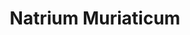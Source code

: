 ---
title: Natrium Muriaticum
slug: natrium_muriaticum
category: general
cirillic: Натриум муриатикум
base_description: Хлорид натрия
image: natrium_muriaticum.jpg
miasm: Псора, Сикоз, Туберкулез
group: Минералы

description:
  - Это пациенты, девиз которых:  «не обижать и не быть обиженным». Очень эмоционально ранимы, поэтому закрываются. В горе - плачут в подушку.
  - Последствия перенесённой психоэмоциональной травмы.
  - Охотно поддерживают советом, но не могут открыто проявлять эмоции.
  - Если чувствуют себя в безопасности – могут быть очень болтливы и эмоциональны.
  - Им хуже от утешения. Они не могут перестать плакать, если их жалеют.
  - Боятся показаться нелепыми и смешными.
  - Если их кто-то привлекает, делают вид, что не обращают внимания.
  - Надёжен, ответственен.
  - Не любит компании, особенно стеснителен во время мочеиспускания, охотно находится в одиночестве.
  - Герпес.
  - Воспаления ЛОР органов и органов бронхо-лёгочной системы.
  - Сенная аллергия и бронхиальная астма.
  - Гипертоническая болезнь и ишемическая болезнь сердца.
  - Мигрень.
  - Невротические состояния и болезни вследствие психоэмоциональных травм.
  - Воспаления синовиальных сумок и суставов.
  - Болезни почек и отёчный синдром.

remedy_miasms:
  - title:
    image:
    alt:
    content: |
      Для Natrium muriaticum (Nat-mur) характерна сложная миазматическая картина, сочетающая черты псоры (основа) с выраженными элементами сикоза и туберкулинического миазма. Вот разбор:<br>  
      
      **1. Псора (Psora)** - Основной миазм: <br>
      Глубинная уязвимость:  Чувство внутренней слабости, незащищенности, "тонкой кожи" перед миром. Базовая тревога, страх быть раненым или отвергнутым.<br>
      Скрытность и контроль:  Подавление эмоций (особенно горя, слез), стремление к самоконтролю, чтобы скрыть уязвимость. "Скорлупа" для защиты.<br>
      Физические соответствия: <br>
      Сухость:  Сухая кожа и слизистые (губы, глаза, влагалище), запоры, отсутствие жажды.<br>
      Нарушения водного обмена:  Чередование задержки жидкости (отеки) и резкого обезвоживания (сухость). Слезы внутри, но не снаружи.<br>
      Аллергии:  Сенная лихорадка, астма, кожные аллергии (экзема, крапивница) - классические псорические реакции.<br>
      Головные боли:  Мигрени от солнца/жары, ощущение "молотков, бьющих по голове".<br>
      «Недостаточность»:  Анемия, истощение после минимальных усилий, плохая усвояемость питательных веществ.<br>

      **2. Сикоз (Sycosis)** - Сильный компонент: <br>
      Фиксация на горе/обиде:  Неспособность отпустить прошлые раны, обиды, потери. Глубокая, застарелая печаль, которая "гноится" внутри. Чувство вины.<br>
      Ригидность и замкнутость:  Эмоциональная холодность, отстраненность, нежелание открываться, даже близким ("стена"). Страх быть уязвимым = страх быть отвергнутым/униженным (сикотическая черта).<br>
      Физические соответствия: <br>
      Герпес:  Рецидивирующий герпес (особенно на губах) - классический признак подавленного горя (псора) и фиксации на нем (сикоз).<br>
      Уплотнения:  Липомы, фибромы, бородавки (реже, чем у чистого сикоза, но возможны).<br>
      Нарушения менструального цикла:  Обильные, водянистые, продолжительные менструации (сочетание псорической "недостаточности" и сикотической "избыточности" в виде затяжных выделений).<br>
      Астма с влажными хрипами:  Хотя основа псорическая (аллергия), влажный компонент указывает на сикоз.<br>
    
      **3. Туберкулинический миазм (Tuberculinum)** - Реактивный компонент: <br>
      Жажда перемен и бегства:  Сильное внутреннее беспокойство, стремление к путешествиям, смене обстановки (особенно у моря) как попытка убежать от внутренней боли или тоски. Неусидчивость.<br>
      Периодические "прорывы" эмоций:  Подавленное горе (псора+сикоз) может прорываться внезапными приступами рыданий или гнева.<br>
      Физические соответствия: <br>
      Резкое истощение:  После эмоциональных или физических нагрузок.<br>
      Склонность к анемии и частым простудам:  Слабость иммунитета.<br>
      Любовь к соленому и острому:  Сильная тяга к соли (как у моря).<br>
      Ухудшение от тепла/духоты:  Жажда свежего воздуха (даже холодного), потребность в движении на природе.<br>
      Ключевые маркеры миазматической принадлежности Nat-mur: <br>
      Подавленное горе:  Главная тема. Слезы, которые не могут (или не хотят) выйти наружу, запертые за "стеной" молчания и самоконтроля (Псора + Сикоз).<br>
      «Сухость и Соленость»:  Физическая сухость (псора) + сильная тяга к соли (туберкулинический) + задержка/выделение соленой жидкости (слезы, пот, выделения - псора/сикоз).<br>
      Ухудшение от утешения:  Парадоксальная реакция - попытка утешить человека Nat-mur вызывает у него раздражение или усиливает горе. Это признак глубокой сикотической фиксации на страдании и недоверия к миру.<br>
      Герпес:  Яркий физический знак невыплаканного горя (Псора) и его хронизации (Сикоз).<br>
      Вывод: <br>
  
      *Natrium muriaticum* — это преимущественно ***псорический препарат*** с очень ***сильным сикотическим компонентом*** (фиксация на горе, обиде, замкнутость) и заметным туберкулиническим оттенком (жажда перемен, соленого, ухудшение от духоты). Его миазматическая суть — хроническое, глубоко подавленное страдание (Псора), зафиксированное и "заболоченное" внутри (Сикоз), с порывами к бегству и переменам (Туберкулинический).<br>
    
      **Образ в культуре**: <br>
      *Дюймовочка* (Г.Х. Андерсен):  Замкнутость, глубокая печаль (подавленное горе о своем отличии и одиночестве), "сухость" в общении с нежеланными женихами, сильная тяга к своему миру (бегство к эльфам - туберкулинизм), финал у моря (соленая стихия).<br>
      *Мэри Леннокс* ("Таинственный сад" Ф. Бернетт):  Первоначальная холодность, замкнутость, подавленное горе по умершим родителям (сикоз на псоре), постепенное "оттаивание" через действие и природу (псорическая потребность в исцелении), любовь к уединенному саду (потребность в безопасном пространстве).<br>
      *Мистер Дарси* ("Гордость и предубеждение" Дж. Остин):  Внешняя холодность, сдержанность, подавление глубоких чувств (страх уязвимости - псора+сикоз), внутренняя страстность и обида (прорыв эмоций - туберкулинизм), потребность в порядке и контроле.

symptoms:
  common:
    - 
  mental:
    -
  particular:
    -

modalities:
  deterioration:
    -
  improvement:
    -

keywords:
  - Жалобы вследствие горя
  - Закрывается от других с помощью "эмоциональной брони"
  - Часто несчастливая и тихая влюбленность в "недостижимого" человека
  - Навязчивые грустные мысли
  - Проблемы с матерью - строгая мать
  - Смеется, когда видит что-нибудь серьезное (в качестве самозащиты)
  - Нравится грустная музыка
  - Бессонница от потока мыслей
  - Колотящие головные боли - ухудшение около 10 часов утра и при солнечном свете
  - Сильная потребность в соли
  - Боли в спине, улучшение при сильном давлении
  - Закрыт. Страх показаться смешным, быть отвергнутым, прячет свои эмоции за логику. 
  - Последствия психоэмоциональной травмы. 
  - Желание соли, нежелание жирного. 
  - Герпес, трещина на нижней губе. 
  
keywords_images: 
keywords_captions:

characteristic: |
  🌊НАТРИУМ МУРИАТИКУМ🍚<br>
  🙆‍♀ЗАПЕРТАЯ В ГОРЕ❤️‍🩹 
    
   Натриум муриатикум это худощавая женщина, с выраженной исхудавшей шеей, анемичная, но часто тяжелые бедра и ягодицы. У неё очень серьезный вид. Прическа практичная и неброская. Кожа лица у неё сухая, бледная с жирной областью лба или носа или с глубокой трещиной посередине нижней губы. Одевается она неприметно, т.к. не хочет привлекать к себе внимание. Она быстро утомляется, очень замкнута, не любит делиться своими переживаниями и говорить о своем состоянии. Не выносит сочувствия и малейшего возражения. Она избегает зрительного контакта с собеседником, что обусловлено крайней чувствительностью, как будто собеседник может проникнуть в её внутренний мир.<br>
   Из-за нервной слабости в руках часто роняет вещи.<br>
   Женщина испытывает сильное желание соли и сильную жажду. Её связь с морем находит выражение в страстном желании рыбы🐟. Кроме этого ей нравится хлеб🥖, макаронные изделия🍝 и пища с горьким вкусом. Несмотря на хороший аппетит, она часто худая (особенно в области шеи).<br>
   Её нравится прохладная погода, любит бывать на открытом воздухе, а вот летом в жару ей хуже. На море ей может быть очень хорошо, а может быть ухудшение состояния. Ей присужа периодичность ⏰: с 9:00-15:00 ей хуже, каждый второй день может быть запор, головная боль, боль в зубах.<br>
    
  👧🧒Дети Натриум муриатикум кажутся маленькими взрослыми. Они добросовестно выполняют свои задачи. Может быть, они боятся, что их не полюбят или высмеют. У школьников отмечается головная боль от рассвета до заката. Лекарство Натриум муриатикум способствует росту детей, поможет при задержки речи, поможет детям, которые долго не могут начать ходить, предохраняет их от туберкулеза, хорошо действует при лимфатическом диатезе.<br>
  💦Слезный канал перегружен, поэтому плачет по любому поводу даже при кашле или зевании выходит слеза.
    
  ❤️‍🩹История "Natrium muriaticum" обычно начинается с болезненного переживания, душевной травмы. Иногда событие произошло много лет или даже десятилетий назад, например, прекращение любви вскоре после рождения из-за необходимости разлуки с матерью, или потеря любимого человека, нереализованная (или недостижимая) любовь или оскорбление.
    
  ✅ Натриум муриатикум применяется при различных глубоких расстройствах организма: истощении, анемии, слабости, отеках и других состояниях, связанных с нарушением функции щитовидной железы как при гипофункции так и при гиперфункции - очевидно, в силу избирательности действия иона хлора на щитовидную железу. 
    
  СНЫ: бессоница из-за тяжелых мыслей о прошлом, сны о грабителях.<br>
  ГОЛОВА: головные боли лобные, височные, затылочные начинаются с утра и к вечеру проходят, ощущение что молоточки стучат в голове, провоцирующими факторами могут быть невыраженные эмоции, пребывание на солнце, приближающаяся менс. Головокружение с тенденцией к падению влево.<br>
  ДЫХАТЕЛЬНАЯ СИСТЕМА: астма по вечерам с 17:00-19:00, вздыхает.<br>
  СЕРДЕЧНО-СОСУДИСТАЯ СИСТЕМА: сильное сердцебиение, усиливается в положении лежа на левом боку, перебои, трепетание сердца, ощущение холода в сердце.<br>
  ЖКТ: "географический язык", ощущение волоса на языке, запор, стул крошится, трещины ануса.<br>
  МОЧЕПОЛОВАЯ СИСТЕМА: "робкие почки" - не может помочиться в присутствии посторонних, недержание мочи при стрессе, выпадение матки.<br>
  КОЖА: крапивница, экзема по краю роста волос, бородавки на ладонях, глубокие трещины в углах рта, посередине верхней или нижней губы.
    
  ✨Выступая в роли гомеопатического лекарства, Натриум муриатикум может помочь залечить раны, возникшие в результате отсутствия или утраты материнской фигуры.
    
  😔Также это лекарство необходимо человеку, который своими мыслями застрял где-то в прошлом. Он продолжает возвращаться к прежним неприятным событиям, постоянно «насыпая соль на раны». Как соль используется для сохранения (лечения), так и горе, душевные травмы настолько сильно действуют на этого человека, что он замыкается, замуровывается (muriaticum!), чтобы оградить себя от новых травм.

characteristic_images: natrium-muriaticum-key.jpg
characteristic_captions:

  
custom_blocks:
  - title:
    image:
    alt:
    content: |

personality: |
personality_images:
personality_captions:

sources:
  - text: А.Готе, Дж. Дринненберг "Гомеопатические картины"  
  - text: Гомеопатия - Наука и Искусство
    url: https://t.me/EBH_ru/1028
  - text: НОВОСИБИРСКИЙ ГОМЕОПАТИЧЕСКИЙ ЦЕНТР
    url: https://homeopatia-nsk.ru/o-gomeopatii/gomeopaticheskie-preparaty-prosto-i-ponyatno/348-natrium-mureatikum-natrium-khloratum-v-gomeopatii-natrium-muriaticum.html
---